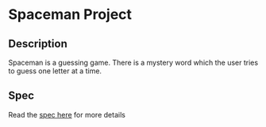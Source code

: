 # Spaceman Project

## Description
Spaceman is a guessing game.  There is a mystery word which the user tries to guess one letter at a time.  

## Spec
Read the [spec here](https://docs.google.com/document/d/1y1WPgJERAuLRJjeSXTf5znjhsrtPjnzPKfD03_f6v7w/edit?usp=sharing) for more details
